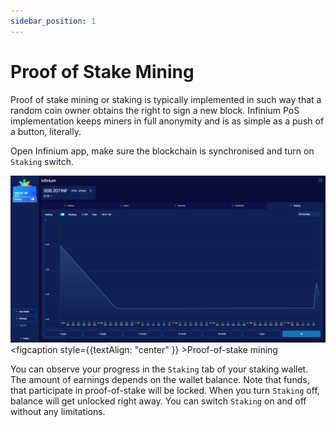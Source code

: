 ```yaml
---
sidebar_position: 1
---
```


# Proof of Stake Mining
Proof of stake mining or staking is typically implemented in such way that a random coin owner obtains the right to sign a new block. Infinium PoS implementation keeps miners in full anonymity and is as simple as a push of a button, literally.

Open Infinium app, make sure the blockchain is synchronised and turn on `Staking` switch.

![alt proof-of-stake-mining](../../static/img/mine/proof-of-stake-mining/proof-of-stake-mining.png "proof-of-stake-mining") <figcaption style={{textAlign: "center" }} >Proof-of-stake mining</figcaption>

You can observe your progress in the `Staking` tab of your staking wallet. The amount of earnings depends on the wallet balance. Note that funds, that participate in proof-of-stake will be locked. When you turn `Staking` off, balance will get unlocked right away. You can switch `Staking` on and off without any limitations.